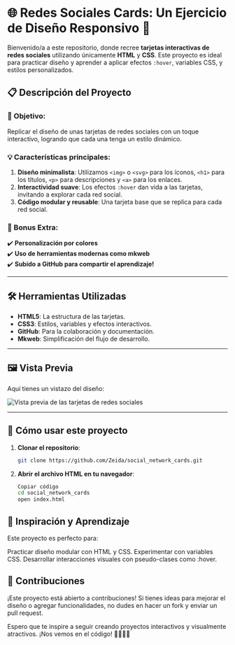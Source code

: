 # 🌐 Redes Sociales Cards: Un Ejercicio de Diseño Responsivo 🚀

Bienvenido/a a este repositorio, donde recree **tarjetas interactivas de redes sociales** utilizando únicamente **HTML** y **CSS**. Este proyecto es ideal para practicar diseño y aprender a aplicar efectos `:hover`, variables CSS, y estilos personalizados.

## 📋 Descripción del Proyecto

### 🎯 Objetivo:

Replicar el diseño de unas tarjetas de redes sociales con un toque interactivo, logrando que cada una tenga un estilo dinámico.

### 💡 Características principales:

1. **Diseño minimalista**: Utilizamos `<img>` o `<svg>` para los íconos, `<h1>` para los títulos, `<p>` para descripciones y `<a>` para los enlaces.
2. **Interactividad suave**: Los efectos `:hover` dan vida a las tarjetas, invitando a explorar cada red social.
3. **Código modular y reusable**: Una tarjeta base que se replica para cada red social.

### 🌟 Bonus Extra:

✔️ **Personalización por colores**  
✔️ **Uso de herramientas modernas como mkweb**  
✔️ **Subido a GitHub para compartir el aprendizaje!**

---

## 🛠️ Herramientas Utilizadas

- **HTML5**: La estructura de las tarjetas.
- **CSS3**: Estilos, variables y efectos interactivos.
- **GitHub**: Para la colaboración y documentación.
- **Mkweb**: Simplificación del flujo de desarrollo.

---

## 🖼️ Vista Previa

Aquí tienes un vistazo del diseño:

![Vista previa de las tarjetas de redes sociales](https://zeida.github.io/social_networks_cards/)

---

## 🚀 Cómo usar este proyecto

1. **Clonar el repositorio**:

   ```bash
   git clone https://github.com/Zeida/social_network_cards.git

   ```

2. **Abrir el archivo HTML en tu navegador**:
   ```bash
   Copiar código
   cd social_network_cards
   open index.html
   ```

## 🌈 Inspiración y Aprendizaje

Este proyecto es perfecto para:

Practicar diseño modular con HTML y CSS.
Experimentar con variables CSS.
Desarrollar interacciones visuales con pseudo-clases como :hover.

## 🤝 Contribuciones

¡Este proyecto está abierto a contribuciones! Si tienes ideas para mejorar el diseño o agregar funcionalidades, no dudes en hacer un fork y enviar un pull request.

Espero que te inspire a seguir creando proyectos interactivos y visualmente atractivos. ¡Nos vemos en el código! 👩‍💻👨‍💻
